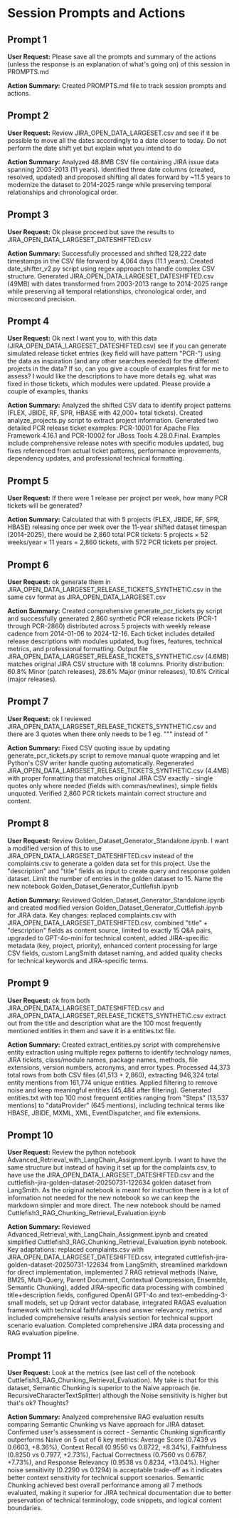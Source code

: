 # Session Prompts and Actions

## Prompt 1
**User Request:** Please save all the prompts and summary of the actions (unless the response is an explanation of what's going on) of this session in PROMPTS.md

**Action Summary:** Created PROMPTS.md file to track session prompts and actions.

## Prompt 2
**User Request:** Review JIRA_OPEN_DATA_LARGESET.csv and see if it be possible to move all the dates accordingly to a date closer to today. Do not perform the date shift yet but explain what you intend to do

**Action Summary:** Analyzed 48.8MB CSV file containing JIRA issue data spanning 2003-2013 (11 years). Identified three date columns (created, resolved, updated) and proposed shifting all dates forward by ~11.5 years to modernize the dataset to 2014-2025 range while preserving temporal relationships and chronological order.

## Prompt 3
**User Request:** Ok please proceed but save the results to JIRA_OPEN_DATA_LARGESET_DATESHIFTED.csv

**Action Summary:** Successfully processed and shifted 128,222 date timestamps in the CSV file forward by 4,064 days (11.1 years). Created date_shifter_v2.py script using regex approach to handle complex CSV structure. Generated JIRA_OPEN_DATA_LARGESET_DATESHIFTED.csv (49MB) with dates transformed from 2003-2013 range to 2014-2025 range while preserving all temporal relationships, chronological order, and microsecond precision.

## Prompt 4
**User Request:** Ok next I want you to, with this data (JIRA_OPEN_DATA_LARGESET_DATESHIFTED.csv) see if you can generate simulated release ticket entries (key field will have pattern "PCR-<number>") using the data as inspiration (and any other searches needed) for the different projects in the data? If so, can you give a couple of examples first for me to assess? I would like the descriptions to have more details eg. what was fixed in those tickets, which modules were updated. Please provide a couple of examples, thanks

**Action Summary:** Analyzed the shifted CSV data to identify project patterns (FLEX, JBIDE, RF, SPR, HBASE with 42,000+ total tickets). Created analyze_projects.py script to extract project information. Generated two detailed PCR release ticket examples: PCR-10001 for Apache Flex Framework 4.16.1 and PCR-10002 for JBoss Tools 4.28.0.Final. Examples include comprehensive release notes with specific modules updated, bug fixes referenced from actual ticket patterns, performance improvements, dependency updates, and professional technical formatting.

## Prompt 5
**User Request:** If there were 1 release per project per week, how many PCR tickets will be generated?

**Action Summary:** Calculated that with 5 projects (FLEX, JBIDE, RF, SPR, HBASE) releasing once per week over the 11-year shifted dataset timespan (2014-2025), there would be 2,860 total PCR tickets: 5 projects × 52 weeks/year × 11 years = 2,860 tickets, with 572 PCR tickets per project.

## Prompt 6  
**User Request:** ok generate them in JIRA_OPEN_DATA_LARGESET_RELEASE_TICKETS_SYNTHETIC.csv in the same csv format as JIRA_OPEN_DATA_LARGESET.csv

**Action Summary:** Created comprehensive generate_pcr_tickets.py script and successfully generated 2,860 synthetic PCR release tickets (PCR-1 through PCR-2860) distributed across 5 projects with weekly release cadence from 2014-01-06 to 2024-12-16. Each ticket includes detailed release descriptions with modules updated, bug fixes, features, technical metrics, and professional formatting. Output file JIRA_OPEN_DATA_LARGESET_RELEASE_TICKETS_SYNTHETIC.csv (4.6MB) matches original JIRA CSV structure with 18 columns. Priority distribution: 60.8% Minor (patch releases), 28.6% Major (minor releases), 10.6% Critical (major releases).

## Prompt 7
**User Request:** ok I reviewed JIRA_OPEN_DATA_LARGESET_RELEASE_TICKETS_SYNTHETIC.csv and there are 3 quotes when there only needs to be 1 eg. """ instead of " 

**Action Summary:** Fixed CSV quoting issue by updating generate_pcr_tickets.py script to remove manual quote wrapping and let Python's CSV writer handle quoting automatically. Regenerated JIRA_OPEN_DATA_LARGESET_RELEASE_TICKETS_SYNTHETIC.csv (4.4MB) with proper formatting that matches original JIRA CSV exactly - single quotes only where needed (fields with commas/newlines), simple fields unquoted. Verified 2,860 PCR tickets maintain correct structure and content.

## Prompt 8
**User Request:** Review Golden_Dataset_Generator_Standalone.ipynb. I want a modified version of this to use JIRA_OPEN_DATA_LARGESET_DATESHIFTED.csv instead of the complaints.csv to generate a golden data set for this project. Use the "description" and "title" fields as input to create query and response golden dataset. Limit the number of entries in the golden dataset to 15. Name the new notebook Golden_Dataset_Generator_Cuttlefish.ipynb

**Action Summary:** Reviewed Golden_Dataset_Generator_Standalone.ipynb and created modified version Golden_Dataset_Generator_Cuttlefish.ipynb for JIRA data. Key changes: replaced complaints.csv with JIRA_OPEN_DATA_LARGESET_DATESHIFTED.csv, combined "title" + "description" fields as content source, limited to exactly 15 Q&A pairs, upgraded to GPT-4o-mini for technical content, added JIRA-specific metadata (key, project, priority), enhanced content processing for large CSV fields, custom LangSmith dataset naming, and added quality checks for technical keywords and JIRA-specific terms.

## Prompt 9
**User Request:** ok from both JIRA_OPEN_DATA_LARGESET_DATESHIFTED.csv and JIRA_OPEN_DATA_LARGESET_RELEASE_TICKETS_SYNTHETIC.csv extract out from the title and description what are the 100 most frequently mentioned entities in them and save it in a entities.txt file.

**Action Summary:** Created extract_entities.py script with comprehensive entity extraction using multiple regex patterns to identify technology names, JIRA tickets, class/module names, package names, methods, file extensions, version numbers, acronyms, and error types. Processed 44,373 total rows from both CSV files (41,513 + 2,860), extracting 946,324 total entity mentions from 161,774 unique entities. Applied filtering to remove noise and keep meaningful entities (45,484 after filtering). Generated entities.txt with top 100 most frequent entities ranging from "Steps" (13,537 mentions) to "dataProvider" (645 mentions), including technical terms like HBASE, JBIDE, MXML, XML, EventDispatcher, and file extensions.

## Prompt 10
**User Request:** Review the python notebook Advanced_Retrieval_with_LangChain_Assignment.ipynb. I want to have the same structure but instead of having it set up for the complaints.csv, to have use the JIRA_OPEN_DATA_LARGESET_DATESHIFTED.csv and the cuttlefish-jira-golden-dataset-20250731-122634 golden dataset from LangSmith. As the original notebook is meant for instruction there is a lot of information not needed for the new notebook so we can keep the markdown simpler and more direct. The new notebook should be named Cuttlefish3_RAG_Chunking_Retrieval_Evaluation.ipynb

**Action Summary:** Reviewed Advanced_Retrieval_with_LangChain_Assignment.ipynb and created simplified Cuttlefish3_RAG_Chunking_Retrieval_Evaluation.ipynb notebook. Key adaptations: replaced complaints.csv with JIRA_OPEN_DATA_LARGESET_DATESHIFTED.csv, integrated cuttlefish-jira-golden-dataset-20250731-122634 from LangSmith, streamlined markdown for direct implementation, implemented 7 RAG retrieval methods (Naive, BM25, Multi-Query, Parent Document, Contextual Compression, Ensemble, Semantic Chunking), added JIRA-specific data processing with combined title+description fields, configured OpenAI GPT-4o and text-embedding-3-small models, set up Qdrant vector database, integrated RAGAS evaluation framework with technical faithfulness and answer relevancy metrics, and included comprehensive results analysis section for technical support scenario evaluation. Completed comprehensive JIRA data processing and RAG evaluation pipeline.

## Prompt 11
**User Request:** Look at the metrics (see last cell of the notebook Cuttlefish3_RAG_Chunking_Retrieval_Evaluation). My take is that for this dataset, Semantic Chunking is superior to the Naive approach (ie. RecursiveCharacterTextSplitter) although the Noise sensitivity is higher but that's ok? Thoughts?

**Action Summary:** Analyzed comprehensive RAG evaluation results comparing Semantic Chunking vs Naive approach for JIRA dataset. Confirmed user's assessment is correct - Semantic Chunking significantly outperforms Naive on 5 out of 6 key metrics: Average Score (0.7439 vs 0.6603, +8.36%), Context Recall (0.9556 vs 0.8722, +8.34%), Faithfulness (0.8250 vs 0.7977, +2.73%), Factual Correctness (0.7560 vs 0.6787, +7.73%), and Response Relevancy (0.9538 vs 0.8234, +13.04%). Higher noise sensitivity (0.2290 vs 0.1294) is acceptable trade-off as it indicates better context sensitivity for technical support scenarios. Semantic Chunking achieved best overall performance among all 7 methods evaluated, making it superior for JIRA technical documentation due to better preservation of technical terminology, code snippets, and logical content boundaries.
